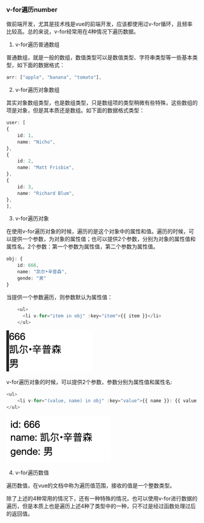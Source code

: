 ### v-for遍历number

做前端开发，尤其是技术栈是vue的前端开发，应该都使用过v-for循环，且频率比较高。总的来说，v-for经常用在4种情况下遍历数据。

1. v-for遍历普通数组

普通数组，就是一般的数组，数值类型可以是数值类型、字符串类型等一些基本类型，如下面的数据格式：

```ts
arr: ["apple", "banana", "tomato"],
```

2. v-for遍历对象数组

其实对象数组类型，也是数组类型，只是数组项的类型稍微有些特殊，这些数组的项是对象，但是其本质还是数组。如下面的数据格式类型：

```ts
user: [
{
    id: 1,
    name: "Nicho",
},
{
    id: 2,
    name: "Matt Frisbie",
},
{
    id: 3,
    name: "Richard Blum",
},
],
```

3. v-for遍历对象

在使用v-for遍历对象的时候，遍历的是这个对象中的属性和值。遍历的时候，可以提供一个参数，为对象的属性值；也可以提供2个参数，分别为对象的属性值和属性名。2个参数：第一个参数为属性值，第二个参数为属性值。

```ts
obj: {
    id: 666,
    name: "凯尔•辛普森",
    gende: "男"
}
```

当提供一个参数遍历，则参数默认为属性值：

```ts
    <ul>
      <li v-for="item in obj" :key="item">{{ item }}</li>
    </ul>
```

![v-for遍历对象只有一个参数时，参数为对象的属性值](./images/i24.png)

v-for遍历对象的时候，可以提供2个参数，参数分别为属性值和属性名:

```ts
<ul>
    <li v-for="(value, name) in obj" :key="value">{{ name }}: {{ value }}</li>
</ul>
```

![v-for遍历对象提供2个参数时，参数分别为属性值和属性名](./images/i25.png)

4. v-for遍历数值

遍历数值，在vue的文档中称为遍历值范围，接收的值是一个整数类型。


除了上述的4种常用的情况下，还有一种特殊的情况，也可以使用v-for进行数据的遍历，但是本质上也是遍历上述4种了类型中的一种，只不过是经过函数处理过后的返回值。